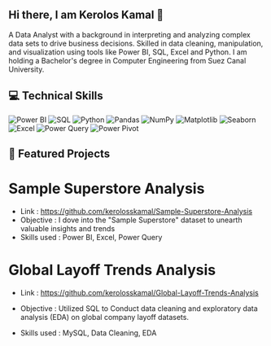 ## Hi there, I am Kerolos Kamal 👋
A Data Analyst with a background in interpreting and analyzing complex data sets to drive business decisions.
Skilled in data cleaning, manipulation, and visualization using tools like Power BI, SQL, Excel and Python.
I am holding a Bachelor's degree in Computer Engineering from Suez Canal University.


## 💻 Technical Skills
![Power BI](https://img.shields.io/badge/Power%20BI-F2C811?style=for-the-badge&logo=powerbi&logoColor=black)
![SQL](https://img.shields.io/badge/SQL-CC2927?style=for-the-badge&logo=databricks&logoColor=white)
![Python](https://img.shields.io/badge/Python-3776AB?style=for-the-badge&logo=python&logoColor=FFD43B)
![Pandas](https://img.shields.io/badge/Pandas-130654?style=for-the-badge&logo=pandas&logoColor=white)
![NumPy](https://img.shields.io/badge/NumPy-4D77CF?style=for-the-badge&logo=numpy&logoColor=white)
![Matplotlib](https://img.shields.io/badge/Matplotlib-11557C?style=for-the-badge&logo=matplotlib&logoColor=white)
![Seaborn](https://img.shields.io/badge/Seaborn-4B8BBE?style=for-the-badge&logo=seaborn&logoColor=white)
![Excel](https://img.shields.io/badge/Excel-217346?style=for-the-badge&logo=microsoft-excel&logoColor=white)
![Power Query](https://img.shields.io/badge/Power%20Query-2A71B0?style=for-the-badge&logo=microsoftpowerbi&logoColor=white)
![Power Pivot](https://img.shields.io/badge/Power%20Pivot-00A4EF?style=for-the-badge&logo=microsoftpowerbi&logoColor=white)



## 🚀 Featured Projects

# Sample Superstore Analysis
- Link : https://github.com/kerolosskamal/Sample-Superstore-Analysis
- Objective : I dove into the "Sample Superstore" dataset to unearth valuable insights and trends
- Skills used : Power BI, Excel, Power Query

# Global Layoff Trends Analysis
- Link : https://github.com/kerolosskamal/Global-Layoff-Trends-Analysis
- Objective : Utilized SQL to Conduct data cleaning and exploratory data analysis (EDA) on global company layoff datasets.
- Skills used : MySQL, Data Cleaning, EDA

  #














  

